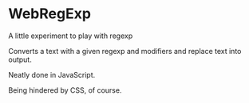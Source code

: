 # WebRegExp
A little experiment to play with regexp

Converts a text with a given regexp and modifiers and replace text into output. 

Neatly done in JavaScript. 

Being hindered by CSS, of course. 
